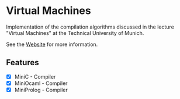 # Virtual Machines

Implementation of the compilation algorithms discussed in the lecture "Virtual Machines" at the Technical University of Munich.

See the [Website](https://www.cs.cit.tum.de/pl/lehre/sommersemester-23/vorlesungen/virtual-machines-1/) for more information.

## Features

- [x] MiniC - Compiler
- [x] MiniOcaml - Compiler
- [x] MiniProlog - Compiler
